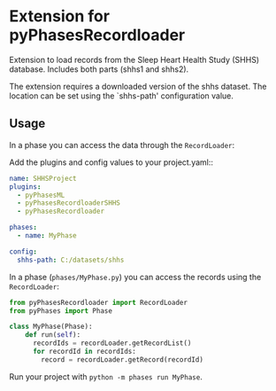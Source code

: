 # Extension for pyPhasesRecordloader

Extension to load records from the Sleep Heart Health Study (SHHS) database. Includes both parts (shhs1 and shhs2).

The extension requires a downloaded version of the shhs dataset. The location can be set using the `shhs-path' configuration value.

## Usage

In a phase you can access the data through the `RecordLoader`:

Add the plugins and config values to your project.yaml::

```yaml
name: SHHSProject
plugins:
  - pyPhasesML
  - pyPhasesRecordloaderSHHS
  - pyPhasesRecordloader

phases:
  - name: MyPhase

config:
  shhs-path: C:/datasets/shhs

```

In a phase (`phases/MyPhase.py`) you can access the records using the `RecordLoader`:

```python
from pyPhasesRecordloader import RecordLoader
from pyPhases import Phase

class MyPhase(Phase):
    def run(self):
      recordIds = recordLoader.getRecordList()
      for recordId in recordIds:
        record = recordLoader.getRecord(recordId)
```

Run your project with `python -m phases run MyPhase`.